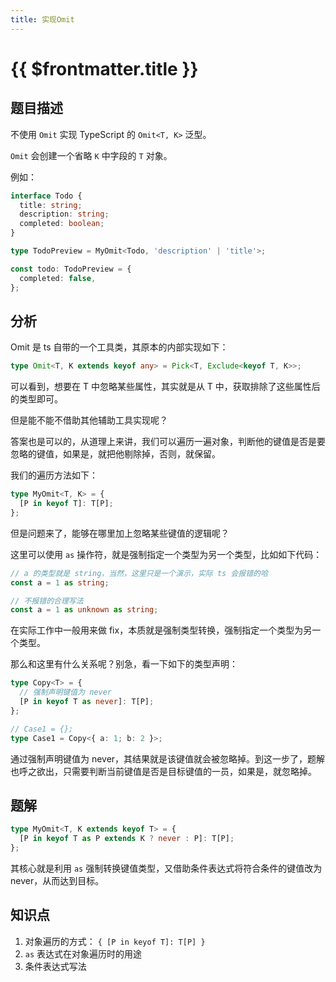 ```yaml
---
title: 实现Omit
---
```


# {{ $frontmatter.title }}

## 题目描述

不使用 `Omit` 实现 TypeScript 的 `Omit<T, K>` 泛型。

`Omit` 会创建一个省略 `K` 中字段的 `T` 对象。

例如：

```ts
interface Todo {
  title: string;
  description: string;
  completed: boolean;
}

type TodoPreview = MyOmit<Todo, 'description' | 'title'>;

const todo: TodoPreview = {
  completed: false,
};
```

## 分析

Omit 是 ts 自带的一个工具类，其原本的内部实现如下：

```ts
type Omit<T, K extends keyof any> = Pick<T, Exclude<keyof T, K>>;
```

可以看到，想要在 T 中忽略某些属性，其实就是从 T 中，获取排除了这些属性后的类型即可。

但是能不能不借助其他辅助工具实现呢？

答案也是可以的，从道理上来讲，我们可以遍历一遍对象，判断他的键值是否是要忽略的键值，如果是，就把他剔除掉，否则，就保留。

我们的遍历方法如下：

```ts
type MyOmit<T, K> = {
  [P in keyof T]: T[P];
};
```

但是问题来了，能够在哪里加上忽略某些键值的逻辑呢？

这里可以使用 `as` 操作符，就是强制指定一个类型为另一个类型，比如如下代码：

```ts
// a 的类型就是 string，当然，这里只是一个演示，实际 ts 会报错的哈
const a = 1 as string;

// 不报错的合理写法
const a = 1 as unknown as string;
```

在实际工作中一般用来做 fix，本质就是强制类型转换，强制指定一个类型为另一个类型。

那么和这里有什么关系呢？别急，看一下如下的类型声明：

```ts
type Copy<T> = {
  // 强制声明键值为 never
  [P in keyof T as never]: T[P];
};

// Case1 = {};
type Case1 = Copy<{ a: 1; b: 2 }>;
```

通过强制声明键值为 never，其结果就是该键值就会被忽略掉。到这一步了，题解也呼之欲出，只需要判断当前键值是否是目标键值的一员，如果是，就忽略掉。

## 题解

```ts
type MyOmit<T, K extends keyof T> = {
  [P in keyof T as P extends K ? never : P]: T[P];
};
```

其核心就是利用 `as` 强制转换键值类型，又借助条件表达式将符合条件的键值改为 never，从而达到目标。

## 知识点

1. 对象遍历的方式： `{ [P in keyof T]: T[P] }`
2. `as` 表达式在对象遍历时的用途
3. 条件表达式写法